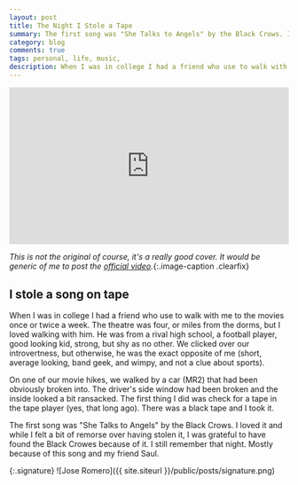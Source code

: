 ```yaml
---
layout: post
title: The Night I Stole a Tape
summary: The first song was "She Talks to Angels" by the Black Crows. I loved it and while I felt a bit of remorse over having stolen it, I was grateful to have found the Black Crowes because of it.
category: blog
comments: true
tags: personal, life, music,
description: When I was in college I had a friend who use to walk with me to the movies once or twice a week. The theatre was four, or miles from the dorms, but I loved walking with him. He was from a rival high school, a football player, good looking kid, strong, but shy as no other. We clicked over our introvertness, but otherwise, he was the exact opposite of me (short, average looking, band geek, and wimpy, and not a clue about sports).
---
```


 <style>.embed-container { position: relative; padding-bottom: 56.25%; height: 0; overflow: hidden; max-width: 100%; } .embed-container iframe, .embed-container object, .embed-container embed { position: absolute; top: 0; left: 0; width: 100%; height: 100%; }</style>
<div class='embed-container'><iframe src='https://www.youtube.com/embed/W9AOQhZ_AGY?rel=0&amp;t=20s&amp;showinfo=0' frameborder='0' allowfullscreen></iframe></div>

*This is not the original of course, it's a really good cover. It would be generic of me to post the [official video](https://www.youtube.com/embed/W9AOQhZ_AGY).*{:.image-caption .clearfix}

## I stole a song on tape
When I was in college I had a friend who use to walk with me to the movies once or twice a week. The theatre was four, or miles from the dorms, but I loved walking with him. He was from a rival high school, a football player, good looking kid, strong, but shy as no other. We clicked over our introvertness, but otherwise, he was the exact opposite of me (short, average looking, band geek, and wimpy, and not a clue about sports).

On one of our movie hikes, we walked by a car (MR2) that had been obviously broken into. The driver's side window had been broken and the inside looked a bit ransacked. The first thing I did was check for a tape in the tape player (yes, that long ago). There was a black tape and I took it. 

The first song was "She Talks to Angels" by the Black Crows. I loved it and while I felt a bit of remorse over having stolen it, I was grateful to have found the Black Crowes because of it. I still remember that night. Mostly because of this song and my friend Saul.

{:.signature}
![Jose Romero]({{ site.siteurl }}/public/posts/signature.png)

